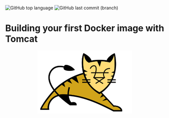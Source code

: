 ![GitHub top language](https://img.shields.io/github/languages/top/azagramac/docker-tomcat.svg) ![GitHub last commit (branch)](https://img.shields.io/github/last-commit/azagramac/docker-tomcat/master.svg)

# Building your first Docker image with Tomcat
<p align="center">
        <img src="logo.png" alt="PNG" height="200px" />
</p>


